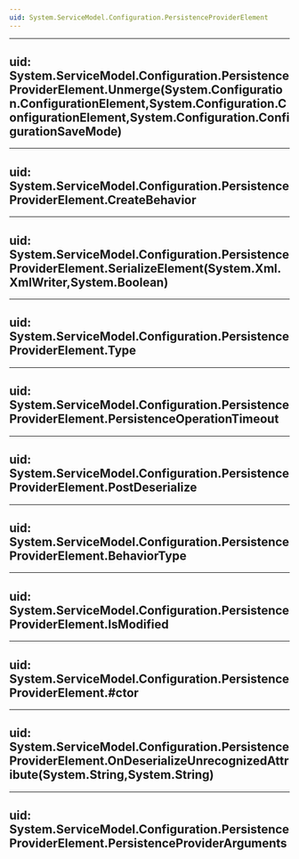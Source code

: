 ```yaml
---
uid: System.ServiceModel.Configuration.PersistenceProviderElement
---
```


---
uid: System.ServiceModel.Configuration.PersistenceProviderElement.Unmerge(System.Configuration.ConfigurationElement,System.Configuration.ConfigurationElement,System.Configuration.ConfigurationSaveMode)
---

---
uid: System.ServiceModel.Configuration.PersistenceProviderElement.CreateBehavior
---

---
uid: System.ServiceModel.Configuration.PersistenceProviderElement.SerializeElement(System.Xml.XmlWriter,System.Boolean)
---

---
uid: System.ServiceModel.Configuration.PersistenceProviderElement.Type
---

---
uid: System.ServiceModel.Configuration.PersistenceProviderElement.PersistenceOperationTimeout
---

---
uid: System.ServiceModel.Configuration.PersistenceProviderElement.PostDeserialize
---

---
uid: System.ServiceModel.Configuration.PersistenceProviderElement.BehaviorType
---

---
uid: System.ServiceModel.Configuration.PersistenceProviderElement.IsModified
---

---
uid: System.ServiceModel.Configuration.PersistenceProviderElement.#ctor
---

---
uid: System.ServiceModel.Configuration.PersistenceProviderElement.OnDeserializeUnrecognizedAttribute(System.String,System.String)
---

---
uid: System.ServiceModel.Configuration.PersistenceProviderElement.PersistenceProviderArguments
---
